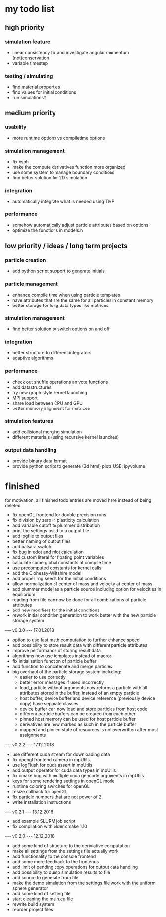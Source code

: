 # my todo list

## high priority

### simulation feature
- linear consistency fix and investigate angular momentum (not)conservation
- variable timestep

### testing / simulating
- find material properties
- find values for initial conditions
- run simulations?


## medium priority

### usability
- more runtime options vs compiletime options

### simulation management
- fix xsph
- make the compute derivatives function more organized
- use some system to manage boundary conditions
- find better solution for 2D simulation

### integration
- automatically integrate what is needed using TMP

### performance
- somehow automatically adjust particle attributes based on options
- optimize the functions in models.h


## low priority / ideas / long term projects

### particle creation
- add python script support to generate initials

### particle management
- enhance compile time when using particle templates
- have attributes that are the same for all particles in constant memory
- better storage for long data types like matrices

### simulation management
- find better solution to switch options on and off

### integration
- better structure to different integrators
- adaptive algorithms

### performance
- check out shuffle operations an vote functions
- add datastructures
- try new graph style kernel launching
- MPI support
- share load between CPU and GPU
- better memory alignment for matrices

### simulation features
- add collisional merging simulation
- different materials (using recursive kernel launches)

### output data handling
- provide binary data format
- provide python script to generate (3d html) plots USE: ipyvolume



# finished
for motivation, all finished todo entries are moved here instead of being deleted

- fix openGL frontend for double precision runs
- fix division by zero in plasticity calculation
- add variable cutoff to plummer distribution
- print the settings used to a output file
- add logfile to output files
- better naming of output files
- add balsara switch
- fix bug in edot and rdot calculation
- add custom literal for floating point variables
- calculate some global constants at compile time
- use precomputed constants for kernel calls
- add the Clohessy-Wiltshire model
- add proper rng seeds for the initial conditions
- allow normalization of center of mass and velocity at center of mass
- add plummer model as a particle source including option for velocities in equilibrium
- reading from file can now be done for all combinations of particle attributes
- add new modifiers for the initial conditions
- rework initial condition generation to work better with the new particle storage system

--- v0.3.0 --- 17.01.2018
- option to use fast math computation to further enhance speed
- add possibility to store result data with different particle attributes
- improve performance of storing result data
- algorithms now use templates instead of macros
- fix initialisation function of particle buffer
- add function to concatenate and merge particles
- big overhaul of the particle storage system including:
    - easier to use correctly
    - better error messages if used incorrectly
    - load_particle without arguments now returns a particle with all attributes stored in the buffer, instead of an empty particle
    - host buffer, device buffer and device reference (previously device copy) have separate classes
    - device buffer can now load and store particles from host code
    - different particle buffers can be created from each other
    - pinned host memory can be used for host particle buffer
    - derivatives are now marked as such in the particle buffer
    - mapped and pinned state of resources is not overwritten after most assignments

--- v0.2.2 --- 17.12.2018
- use different cuda stream for downloading data
- fix opengl frontend camera in mpUtils
- use logFlush for cuda assert in mpUtils
- add output operator for cuda data types in mpUtils
- fix cmake bug with multiple cuda gencode arguments in mpUtils
- keys for some rendering settings in openGL mode
- runtime coloring switches for openGL
- resize callback for openGL
- fix particle numbers that are not power of 2
- write installation instructions

--- v0.2.1 --- 13.12.2018
- add example SLURM job script
- fix compilation with older cmake 1.10

--- v0.2.0 --- 12.12.2018
- add some kind of structure to the deriviative computation
- make all settings from the settings file actually work
- add functionality to the console frontend
- add some more feedback to the frontends
- add limit of pending copy operations for output data handling
- add possibility to dump simulation results to file
- add source to generate from file
- make the demo simulation from the settings file work with the uniform sphere generator
- add some kind of setting file
- start cleaning the main.cu file
- rewrite build system
- reorder project files
